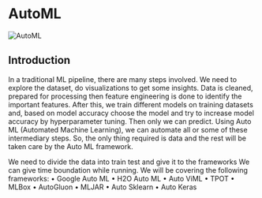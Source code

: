 # AutoML
![AutoML](https://user-images.githubusercontent.com/54285534/207264782-6740b670-fa19-4114-b472-52a6ddd1441d.png)

## Introduction

In a traditional ML pipeline, there are many steps involved. We need to explore the dataset, do visualizations to get some insights. Data is cleaned, prepared for processing then feature engineering is done to identify the important features. After this, we train different models on training datasets and, based on model accuracy choose the model and try to increase model accuracy by hyperparameter tuning. Then only we can predict.
Using Auto ML (Automated Machine Learning), we can automate all or some of these intermediary steps. So, the only thing required is data and the rest will be taken care by the Auto ML framework.

We need to divide the data into train test and give it to the frameworks 
We can give time boundation while running.
We will be covering the following frameworks:
•	Google Auto ML
•	H2O Auto ML
•	Auto ViML
•	TPOT
•	MLBox
•	AutoGluon
•	MLJAR
•	Auto Sklearn
•	Auto Keras
